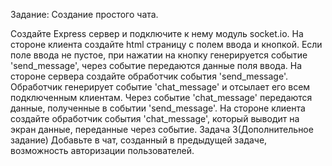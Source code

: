 Задание: Создание простого чата.

Создайте Express сервер и подключите к нему модуль socket.io.
На стороне клиента создайте html страницу с полем ввода и кнопкой.
Если поле ввода не пустое, при нажатии на кнопку генерируется событие 'send_message', через событие передаются данные поля ввода.
На стороне сервера создайте обработчик события 'send_message'. Обработчик генерирует событие 'chat_message' и отсылает его всем подключенным клиентам. Через событие 'chat_message' передаются данные, полученные в событии 'send_message'.
На стороне клиента создайте обработчик события 'chat_message', который выводит на экран данные, переданные через событие.
Задача 3(Дополнительное задание) Добавьте в чат, созданный в предыдущей задаче, возможность авторизации пользователей.